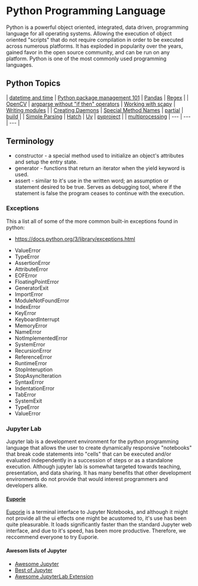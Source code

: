 # Python Programming Language

Python is a powerful object oriented, integrated, data driven, programming language for all operating systems. Allowing the execution
of object oriented "scripts" that do not require compilation in order to be executed across numerous platforms. It has exploded in
popularity over the years, gained favor in the open source community, and can be run on any platform. Python is one of the most
commonly used programming languages.


## Python Topics

| [datetime and time](datetime_timetime) | [Python package management 101](pip101)                 | [Pandas](pandas)            | [Regex](py-regex)             |
| [OpenCV](opencv)                       | [argparse without "if then" operators](argparse-no-arg) | [Working with scapy](scapy) | [Writing modules](py-modules) |
| [Creating Daemons](create_daemons)     | [Special Method Names](special_names)                   | [partial](python_partial)   | [build](python_build)         |
| [Simple Parsing](simple_parsing)       | [Hatch](hatch)                                          | [Uv](py-uv)                 | [pyproject](pyproject)        |
| [multiprocessing](pymultiprocess)      | ---                                                     | ---                         | ---                           |

## Terminology

* constructor - a special method used to initialize an object's attributes and setup the entry state.
* generator - functions that return an iterator when the yield keyword is used.
* assert - similar to it's use in the written word; an assumption or statement desired to be true. Serves as
  debugging tool, where if the statement is false the program ceases to continue with the execution. 

### Exceptions

This a list all of some of the more common built-in exceptions found in python:
- https://docs.python.org/3/library/exceptions.html

* ValueError
* TypeError
* AssertionError
* AttributeError
* EOFError
* FloatingPointError
* GeneratorExit
* ImportError
* ModuleNotFoundError
* IndexError
* KeyError
* KeyboardInterrupt
* MemoryError
* NameError
* NotImplementedError
* SystemError
* RecursionError
* ReferenceError
* RuntimeError
* StopInteruption
* StopAsyncIteration
* SyntaxError
* IndentationError
* TabError
* SystemExit
* TypeError
* ValueError

### Jupyter Lab

Jupyter lab is a development environment for the python programming language that allows the user to create dynamically responsive
"notebooks" that break code statements into "cells" that can be executed and/or evaluated independently in a succession of steps or as
a standalone execution. Although jupyter lab is somewhat targeted towards teaching, presentation, and data sharing. It has many
benefits that other development environments do not provide that would interest programmers and developers alike.

#### [Euporie](https://github.com/joouha/euporie)

[Euporie](httpw://github.com/joouha/euporie) is a terminal interface to Jupyter Notebooks, and although it
might not provide all the ui effects one might be acustomed to, it's use has been quite pleasurable. It loads
significantly faster than the standard Jupyter web interface, and due to it's speed, has been more productive.
Therefore, we reccommend everyone to try Euporie.

#### Awesom lists of Jupyter

* [Awesome Jupyter](https://github.com/markusschanta/awesome-jupyter)
* [Best of Jupyter](https://github.com/ml-tooling/best-of-jupyter)
* [Awesome JupyterLab Extension](https://github.com/Yogayu/awesome-jupyterlab-extension)

